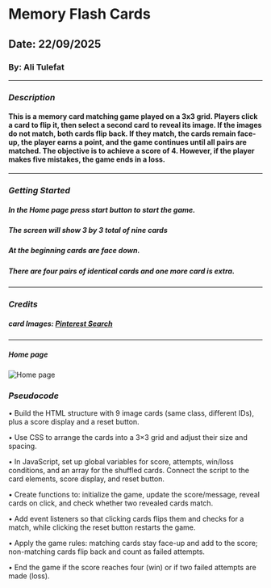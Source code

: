 # Memory Flash Cards

## Date: 22/09/2025

### By: Ali Tulefat

***

### ***Description***
#### This is a memory card matching game played on a 3x3 grid. Players click a card to flip it, then select a second card to reveal its image. If the images do not match, both cards flip back. If they match, the cards remain face-up, the player earns a point, and the game continues until all pairs are matched. The objective is to achieve a score of 4. However, if the player makes five mistakes, the game ends in a loss.

***

### ***Getting Started***

##### In the Home page press start button to start the game.
##### The screen will show 3 by 3 total of nine cards
##### At the beginning cards are face down.
##### There are four pairs of identical cards and one more card is extra.
***

### ***Credits***

##### card Images: [Pinterest Search](http://www.pinterest.com)

<!-- #####

##### -->
***
##### Home page
![Home page](https://i.postimg.cc/cLSq2rNP/flash-cards-game.png)

### ***Pseudocode***
•  Build the HTML structure with 9 image cards (same class, different IDs), plus a score display and a reset button.

•  Use CSS to arrange the cards into a 3×3 grid and adjust their size and spacing.

•  In JavaScript, set up global variables for score, attempts, win/loss conditions, and an array for the shuffled cards. Connect the script to the card elements, score display, and reset button.

•  Create functions to: initialize the game, update the score/message, reveal cards on click, and check whether two revealed cards match.

•  Add event listeners so that clicking cards flips them and checks for a match, while clicking the reset button restarts the game.

•  Apply the game rules: matching cards stay face-up and add to the score; non-matching cards flip back and count as failed attempts.

•  End the game if the score reaches four (win) or if two failed attempts are made (loss).

